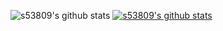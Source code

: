 ![s53809's github stats](https://github-readme-stats.vercel.app/api?username=s53809&show_icons=true)
[![s53809's github stats](https://github-readme-stats.vercel.app/api/top-langs/?username=s53809&show_icons=true&hide_border=true&title_color=004386&icon_color=004386&layout=compact)](https://github.com/s53809)

